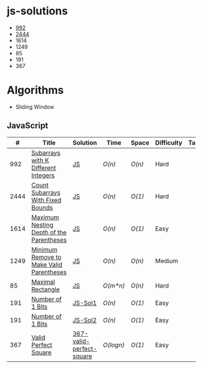 # js-solutions

- [992](https://github.com/Sasmita07/leetcode-js-solution/tree/main?tab=readme-ov-file#javascript)
- [2444](https://github.com/Sasmita07/leetcode-js-solution/tree/main?tab=readme-ov-file#javascript)
- 1614
- 1249
- 85
- 191
- 367

# Algorithms

- Sliding Window

## JavaScript

| #    | Title                                                                                                                           | Solution                                                                                                                         | Time      | Space  | Difficulty | Tag | Note |
| ---- | ------------------------------------------------------------------------------------------------------------------------------- | -------------------------------------------------------------------------------------------------------------------------------- | --------- | ------ | ---------- | --- | ---- |
| 992  | [Subarrays with K Different Integers](https://leetcode.com/problems/subarrays-with-k-different-integers/description/)           | [JS](https://github.com/Sasmita07/leetcode-js-solution/blob/main/js-solutions/992-subarrays-with-k-distinct.js)                  | _O(n)_    | _O(n)_ | Hard       |     |
| 2444 | [Count Subarrays With Fixed Bounds](https://leetcode.com/problems/count-subarrays-with-fixed-bounds/description/)               | [JS](https://github.com/Sasmita07/leetcode-js-solution/blob/main/js-solutions/2444-count-subarrays-with-fixed-bounds.js)         | _O(n)_    | _O(1)_ | Hard       |     |
| 1614 | [ Maximum Nesting Depth of the Parentheses](https://leetcode.com/problems/maximum-nesting-depth-of-the-parentheses/description) | [JS](https://github.com/Sasmita07/leetcode-js-solution/blob/main/js-solutions/1614-maximum-nesting-depth-of-the-parentheses.js)  | _O(n)_    | _O(1)_ | Easy       |     |
| 1249 | [ Minimum Remove to Make Valid Parentheses](https://leetcode.com/problems/minimum-remove-to-make-valid-parentheses/description) | [JS](https://github.com/Sasmita07/leetcode-js-solution/blob/main/js-solutions/1249-minimum-remove-to-make-valid-parentheses.js)  | _O(n)_    | _O(n)_ | Medium     |     |
| 85   | [Maximal Rectangle](https://leetcode.com/problems/maximal-rectangle/description)                                                | [JS](https://github.com/Sasmita07/leetcode-js-solution/blob/main/js-solutions/85-maximal-rectangle.js)                           | _O(m\*n)_ | _O(n)_ | Hard       |     |
| 191  | [Number of 1 Bits](https://leetcode.com/problems/number-of-1-bits/description)                                                  | [JS-Sol1](https://github.com/Sasmita07/leetcode-js-solution/blob/main/js-solutions/191-number-of-1-bits.js)                      | _O(n)_    | _O(1)_ | Easy       |     |
| 191  | [Number of 1 Bits](https://leetcode.com/problems/number-of-1-bits/description)                                                  | [JS-Sol2](https://github.com/Sasmita07/leetcode-js-solution/blob/main/js-solutions/191-number-of-1-bits-sol2.js)                 | _O(n)_    | _O(1)_ | Easy       |     |
| 367  | [Valid Perfect Square](https://leetcode.com/problems/valid-perfect-square/description)                                          | [367-valid-perfect-square](https://github.com/Sasmita07/leetcode-js-solution/blob/main/js-solutions/367-valid-perfect-square.js) | _O(logn)_ | _O(1)_ | Easy       |     |
